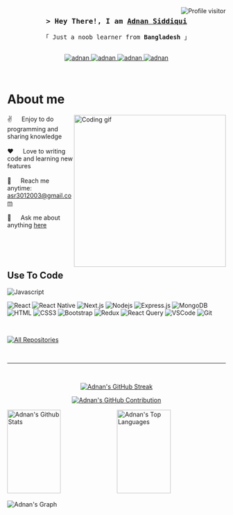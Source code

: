 <a href="https://komarev.com/ghpvc/?username=adnansid99">
  <img align="right" src="https://komarev.com/ghpvc/?username=adnansid99&label=Visitors&color=0e75b6&style=flat" alt="Profile visitor" />
</a>


<!-- Intro  -->
<h3 align="center">
        <samp>&gt; Hey There!, I am
                <b><a target="_blank" href="https://adnan.is-a-good.dev">Adnan Siddiqui</a></b>
        </samp>
</h3>


<p align="center"> 
  <samp>
    「 Just a noob learner from <b>Bangladesh</b> 」
    <br>
    <br>
  </samp>
</p>

<p align="center">
 <a href="https://adnan.is-a-good.dev" target="blank">
  <img src="https://img.shields.io/badge/Website-DC143C?style=for-the-badge&logo=medium&logoColor=white" alt="adnan" />
 </a>
 <a href="https://linkedin.com/in/adnan-siddiqui-217a07269" target="_blank">
  <img src="https://img.shields.io/badge/LinkedIn-0077B5?style=for-the-badge&logo=linkedin&logoColor=white" alt="adnan"/>
 </a>
 <a href="https://instagram.com/a_sid99" target="_blank">
  <img src="https://img.shields.io/badge/Instagram-fe4164?style=for-the-badge&logo=instagram&logoColor=white" alt="adnan" />
 </a> 
 <a href="https://facebook.com/a.sid99" target="_blank">
  <img src="https://img.shields.io/badge/Facebook-20BEFF?&style=for-the-badge&logo=facebook&logoColor=white" alt="adnan"  />
  </a> 
</p>
<br />

<!-- About Section -->
 # About me
 
<p>
 <img align="right" width="350" src="/assets/programming.gif" alt="Coding gif" />
  
 ✌️ &emsp; Enjoy to do programming and sharing knowledge <br/><br/>
 ❤️ &emsp; Love to writing code and learning new features<br/><br/>
 📧 &emsp; Reach me anytime: asr3012003@gmail.com<br/><br/>
 💬 &emsp; Ask me about anything [here](https://github.com/adnansid99/adnansid99/issues)

</p>

<br/>
<br/>
<br/>

## Use To Code

![Javascript](https://img.shields.io/badge/Javascript-F0DB4F?style=for-the-badge&labelColor=black&logo=javascript&logoColor=F0DB4F)

![React](https://img.shields.io/badge/-React-61DBFB?style=for-the-badge&labelColor=black&logo=react&logoColor=61DBFB)
![React Native](https://img.shields.io/badge/React_Native-20232A?style=for-the-badge&logo=react&logoColor=61DAFB)
![Next.js](https://img.shields.io/badge/next.js-000000?style=for-the-badge&logo=nextdotjs&logoColor=white)
![Nodejs](https://img.shields.io/badge/Nodejs-3C873A?style=for-the-badge&labelColor=black&logo=node.js&logoColor=3C873A)
![Express.js](https://img.shields.io/badge/Express.js-000000?style=for-the-badge&logo=express&logoColor=white)
![MongoDB](https://img.shields.io/badge/MongoDB-4EA94B?style=for-the-badge&logo=mongodb&logoColor=white)
![HTML](https://img.shields.io/badge/HTML5-E34F26?style=for-the-badge&logo=html5&logoColor=white)
![CSS3](https://img.shields.io/badge/CSS3-1572B6?style=for-the-badge&logo=css3&logoColor=white)
![Bootstrap](https://img.shields.io/badge/Bootstrap-563D7C?style=for-the-badge&logo=bootstrap&logoColor=white)
![Redux](https://img.shields.io/badge/Redux-593D88?style=for-the-badge&logo=redux&logoColor=white)
![React Query](https://img.shields.io/badge/-React_Query-FF4154?style=for-the-badge&logo=react%20query&logoColor=white)
![VSCode](https://img.shields.io/badge/Visual_Studio-0078d7?style=for-the-badge&logo=visual%20studio&logoColor=white)
![Git](https://img.shields.io/badge/Git-F05032?style=for-the-badge&logo=git&logoColor=white)

<br/>

<p align="left">
  <a href="https://github.com/adnansid99?tab=repositories" target="_blank"><img alt="All Repositories" title="All Repositories" src="https://img.shields.io/badge/-All%20Repos-2962FF?style=for-the-badge&logo=koding&logoColor=white"/></a>
</p>

<br/>
<hr/>
<br/>

<p align="center">
  <a href="https://github.com/adnansid99">
    <img src="https://github-readme-streak-stats.herokuapp.com/?user=alsiam&theme=radical&border=7F3FBF&background=0D1117" alt="Adnan's GitHub Streak"/>
  </a>
</p>

<p align="center">
  <a href="https://github.com/adnansid99">
    <img src="https://github-profile-summary-cards.vercel.app/api/cards/profile-details?username=adnansid99&theme=radical" alt="Adnan's GitHub Contribution"/>
  </a>
</p>

<a> 
    <a href="https://github.com/adnansid99"><img alt="Adnan's Github Stats" src="https://denvercoder1-github-readme-stats.vercel.app/api?username=adnansid99&show_icons=true&count_private=true&theme=react&border_color=7F3FBF&bg_color=0D1117&title_color=F85D7F&icon_color=F8D866" height="192px" width="49.5%"/></a>
  <a href="https://github.com/adnansid99"><img alt="Adnan's Top Languages" src="https://denvercoder1-github-readme-stats.vercel.app/api/top-langs/?username=adnansid99&langs_count=8&layout=compact&theme=react&border_color=7F3FBF&bg_color=0D1117&title_color=F85D7F&icon_color=F8D866" height="192px" width="49.5%"/></a>
  <br/>
</a>


![Adnan's Graph](https://github-readme-activity-graph.cyclic.app/graph?username=adnansid99&custom_title=Adnan's%20GitHub%20Activity%20Graph&bg_color=0D1117&color=7F3FBF&line=7F3FBF&point=7F3FBF&area_color=FFFFFF&title_color=FFFFFF&area=true)
